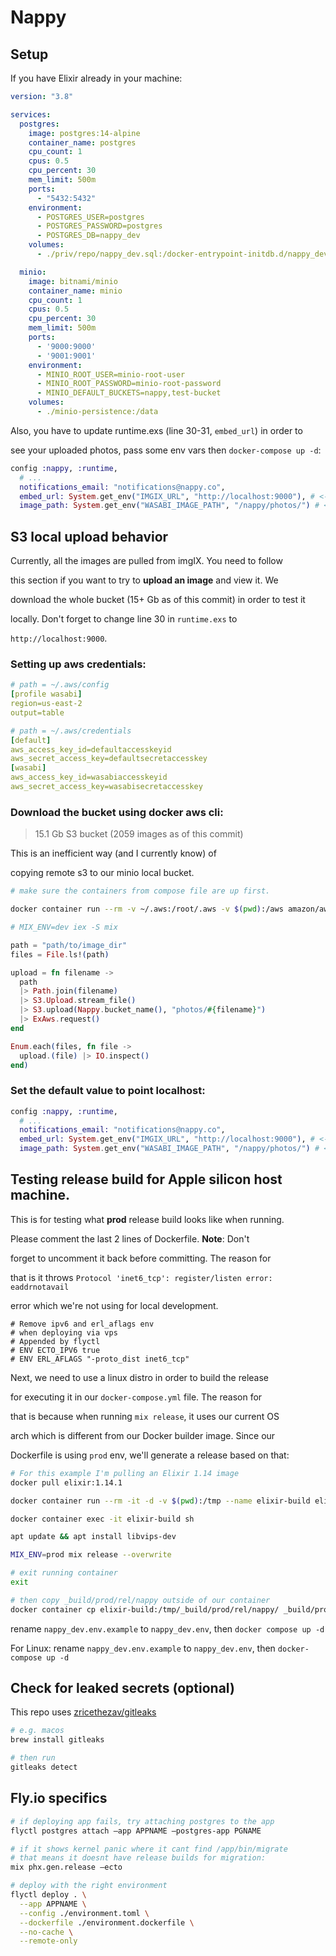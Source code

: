 # Nappy

## Setup

If you have Elixir already in your machine:

```yaml
version: "3.8"

services:
  postgres:
    image: postgres:14-alpine
    container_name: postgres
    cpu_count: 1
    cpus: 0.5
    cpu_percent: 30
    mem_limit: 500m
    ports:
      - "5432:5432"
    environment:
      - POSTGRES_USER=postgres
      - POSTGRES_PASSWORD=postgres
      - POSTGRES_DB=nappy_dev
    volumes:
      - ./priv/repo/nappy_dev.sql:/docker-entrypoint-initdb.d/nappy_dev.sql

  minio:
    image: bitnami/minio
    container_name: minio
    cpu_count: 1
    cpus: 0.5
    cpu_percent: 30
    mem_limit: 500m
    ports:
      - '9000:9000'
      - '9001:9001'
    environment:
      - MINIO_ROOT_USER=minio-root-user
      - MINIO_ROOT_PASSWORD=minio-root-password
      - MINIO_DEFAULT_BUCKETS=nappy,test-bucket
    volumes:
      - ./minio-persistence:/data
```

Also, you have to update runtime.exs (line 30-31, `embed_url`) in order to

see your uploaded photos, pass some env vars then `docker-compose up -d`:

```elixir
config :nappy, :runtime,
  # ...
  notifications_email: "notifications@nappy.co",
  embed_url: System.get_env("IMGIX_URL", "http://localhost:9000"), # <-- this part
  image_path: System.get_env("WASABI_IMAGE_PATH", "/nappy/photos/") # <-- this part
```

## S3 local upload behavior

Currently, all the images are pulled from imgIX. You need to follow

this section if you want to try to **upload an image** and view it. We

download the whole bucket (15+ Gb as of this commit) in order to test it

locally. Don't forget to change line 30 in `runtime.exs` to

`http://localhost:9000`.

### Setting up aws credentials:

```yaml
# path = ~/.aws/config
[profile wasabi]
region=us-east-2
output=table

# path = ~/.aws/credentials
[default]
aws_access_key_id=defaultaccesskeyid
aws_secret_access_key=defaultsecretaccesskey
[wasabi]
aws_access_key_id=wasabiaccesskeyid
aws_secret_access_key=wasabisecretaccesskey
```

### Download the bucket using docker aws cli:

> 15.1 Gb S3 bucket (2059 images as of this commit)

This is an inefficient way (and I currently know) of

copying remote s3 to our minio local bucket.

```bash
# make sure the containers from compose file are up first.

docker container run --rm -v ~/.aws:/root/.aws -v $(pwd):/aws amazon/aws-cli s3 sync "s3://nappy-prod/" ./path/to/image_dir --profile wasabi --endpoint-url="https://s3.us-east-2.wasabisys.com"
```

```elixir
# MIX_ENV=dev iex -S mix

path = "path/to/image_dir"
files = File.ls!(path)

upload = fn filename ->
  path
  |> Path.join(filename)
  |> S3.Upload.stream_file()
  |> S3.upload(Nappy.bucket_name(), "photos/#{filename}")
  |> ExAws.request()
end

Enum.each(files, fn file ->
  upload.(file) |> IO.inspect()
end)
```

### Set the default value to point localhost:

```elixir
config :nappy, :runtime,
  # ...
  notifications_email: "notifications@nappy.co",
  embed_url: System.get_env("IMGIX_URL", "http://localhost:9000"), # <-- this part
  image_path: System.get_env("WASABI_IMAGE_PATH", "/nappy/photos/") # <-- this part
```

## Testing release build for Apple silicon host machine.

This is for testing what **prod** release build looks like when running.

Please comment the last 2 lines of Dockerfile. **Note**: Don't

forget to uncomment it back before committing. The reason for

that is it throws `Protocol 'inet6_tcp': register/listen error: eaddrnotavail`

error which we're not using for local development.

```docker
# Remove ipv6 and erl_aflags env
# when deploying via vps
# Appended by flyctl
# ENV ECTO_IPV6 true
# ENV ERL_AFLAGS "-proto_dist inet6_tcp"
```

Next, we need to use a linux distro in order to build the release

for executing it in our `docker-compose.yml` file. The reason for

that is because when running `mix release`, it uses our current OS

arch which is different from our Docker builder image. Since our

Dockerfile is using `prod` env, we'll generate a release based on that:

```bash
# For this example I'm pulling an Elixir 1.14 image
docker pull elixir:1.14.1

docker container run --rm -it -d -v $(pwd):/tmp --name elixir-build elixir:1.14.1

docker container exec -it elixir-build sh

apt update && apt install libvips-dev

MIX_ENV=prod mix release --overwrite

# exit running container
exit

# then copy _build/prod/rel/nappy outside of our container
docker container cp elixir-build:/tmp/_build/prod/rel/nappy/ _build/prod/rel/nappy
```

rename `nappy_dev.env.example` to `nappy_dev.env`, then `docker compose up -d`

For Linux: rename `nappy_dev.env.example` to `nappy_dev.env`, then `docker-compose up -d`

## Check for leaked secrets (optional)

This repo uses [zricethezav/gitleaks](https://github.com/zricethezav/gitleaks)

```bash
# e.g. macos
brew install gitleaks

# then run
gitleaks detect
```

## Fly.io specifics

```bash
# if deploying app fails, try attaching postgres to the app
flyctl postgres attach —app APPNAME —postgres-app PGNAME

# if it shows kernel panic where it cant find /app/bin/migrate
# that means it doesnt have release builds for migration:
mix phx.gen.release —ecto

# deploy with the right environment
flyctl deploy . \
  --app APPNAME \
  --config ./environment.toml \
  --dockerfile ./environment.dockerfile \
  --no-cache \
  --remote-only
```
